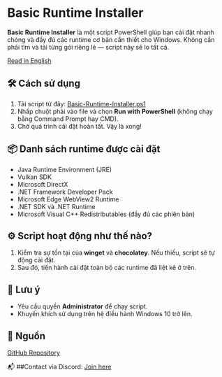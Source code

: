 # Basic Runtime Installer

**Basic Runtime Installer** là một script PowerShell giúp bạn cài đặt nhanh chóng và đầy đủ các runtime cơ bản cần thiết cho Windows. Không cần phải tìm và tải từng gói riêng lẻ — script này sẽ lo tất cả.

[Read in English](README.md)

## 🛠️ Cách sử dụng

1. Tải script từ đây: [Basic-Runtime-Installer.ps1](https://github.com/CheemsGalaxy/Basic-Runtime-Installer/blob/main/Basic-Runtime-Installer.ps1)
2. Nhấp chuột phải vào file và chọn **Run with PowerShell** (không chạy bằng Command Prompt hay CMD).
3. Chờ quá trình cài đặt hoàn tất. Vậy là xong!


## 📦 Danh sách runtime được cài đặt

* Java Runtime Environment (JRE)
* Vulkan SDK
* Microsoft DirectX
* .NET Framework Developer Pack
* Microsoft Edge WebView2 Runtime
* .NET SDK và .NET Runtime
* Microsoft Visual C++ Redistributables (đầy đủ các phiên bản)


## ⚙️ Script hoạt động như thế nào?

1. Kiểm tra sự tồn tại của **winget** và **chocolatey**. Nếu thiếu, script sẽ tự động cài đặt.
2. Sau đó, tiến hành cài đặt toàn bộ các runtime đã liệt kê ở trên.


## 📌 Lưu ý

* Yêu cầu quyền **Administrator** để chạy script.
* Khuyến khích sử dụng trên hệ điều hành Windows 10 trở lên.


## 📁 Nguồn

[GitHub Repository](https://github.com/CheemsGalaxy/Basic-Runtime-Installer)


📬 ##Contact via Discord: [Join here](https://discord.gg/auFWQS3d)  
